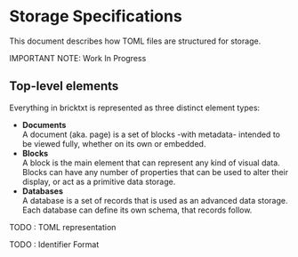 # Storage Specifications

This document describes how TOML files are structured for storage.

IMPORTANT NOTE: Work In Progress

## Top-level elements

Everything in bricktxt is represented as three distinct element types:

- **Documents**<br/>
  A document (aka. page) is a set of blocks -with metadata- intended to be viewed fully, whether on its own or embedded.
- **Blocks**<br/>
  A block is the main element that can represent any kind of visual data.
  Blocks can have any number of properties that can be used to alter their display, or act as a primitive data storage.
- **Databases**<br/>
  A database is a set of records that is used as an advanced data storage. Each database can define its own schema, that records follow.

TODO : TOML representation

TODO : Identifier Format
